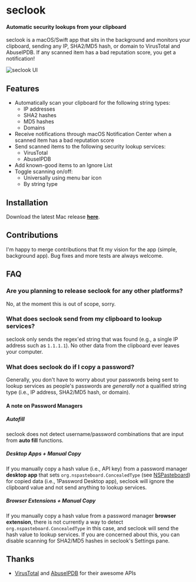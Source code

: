 # seclook

#### Automatic security lookups from your clipboard

seclook is a macOS/Swift app that sits in the background and monitors your clipboard, sending any IP, SHA2/MD5 hash, or domain to VirusTotal and AbuseIPDB. If any scanned item has a bad reputation score, you get a notification!

![seclook UI](https://seclook.app/static/ui.svg)

## Features

* Automatically scan your clipboard for the following string types:
  * IP addresses
  * SHA2 hashes
  * MD5 hashes
  * Domains
* Receive notifications through macOS Notification Center when a scanned item has a bad reputation score
* Send scanned items to the following security lookup services:
  * VirusTotal
  * AbuseIPDB
* Add known-good items to an Ignore List
* Toggle scanning on/off:
  * Universally using menu bar icon
  * By string type

## Installation

Download the latest Mac release [**here**](https://github.com/ackatz/seclook/raw/main/Releases/seclook.dmg). 

## Contributions

I'm happy to merge contributions that fit my vision for the app (simple, background app). Bug fixes and more tests are always welcome.

## FAQ

### Are you planning to release seclook for any other platforms?

No, at the moment this is out of scope, sorry.

### What does seclook send from my clipboard to lookup services?

seclook only sends the regex'ed string that was found (e.g., a single IP address such as `1.1.1.1`). No other data from the clipboard ever leaves your computer.

### What does seclook do if I copy a password?

Generally, you don't have to worry about your passwords being sent to lookup services as people's passwords are *generally not* a qualified string type (i.e., IP address, SHA2/MD5 hash, or domain).

#### A note on Password Managers

##### Autofill

seclook does not detect username/password combinations that are input from **auto fill** functions.

##### Desktop Apps + Manual Copy

If you manually copy a hash value (i.e., API key) from a password manager **desktop app** that sets `org.nspasteboard.ConcealedType` (see [NSPasteboard](http://nspasteboard.org/)) for copied data (i.e., 1Password Desktop app), seclook will ignore the clipboard value and not send anything to lookup services.

##### Browser Extensions + Manual Copy

If you manually copy a hash value from a password manager **browser extension**, there is not currently a way to detect `org.nspasteboard.ConcealedType` in this case, and seclook will send the hash value to lookup services. If you are concerned about this, you can disable scanning for SHA2/MD5 hashes in seclook's Settings pane.


## Thanks

* [VirusTotal](https://www.virustotal.com/) and [AbuseIPDB](https://www.abuseipdb.com/) for their awesome APIs

